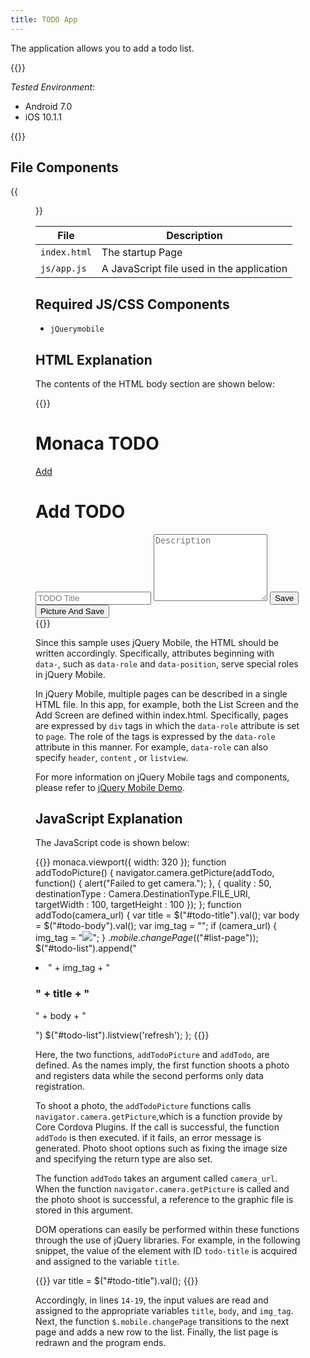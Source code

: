 ```yaml
---
title: TODO App
---
```


The application allows you to add a todo list.

{{<import pid="5923a0bf013eb0662bca5a15" title="TODO App">}}

*Tested Environment*: 

- Android 7.0
- iOS 10.1.1

{{<iframeApp src="https://monaca.github.io/project-templates/19-todo-app/www/index.html">}}

## File Components                                           

{{<figure src="/images/sampleapp/todo/1.png">}}                                
                                                                                            
| File | Description |
|------|-------------|
| `index.html` | The startup Page |
| `js/app.js` | A JavaScript file used in the application |

## Required JS/CSS Components
  
- `jQuerymobile`   

## HTML Explanation

The contents of the HTML body section are shown below:

{{<highlight html>}}
<div data-role="page" id="list-page">
  <div data-role="header" data-position="fixed">
    <h1>Monaca TODO</h1>
    <a href="#add-page" data-icon="add" class="ui-btn-right">Add</a>
  </div>
  <div data-role="content">
    <ul data-role="listview" data-inset="true" id="todo-list"></ul>
  </div>
</div>
<div data-role="page" id="add-page">
  <div data-role="header">
    <h1>Add TODO</h1>
  </div>
  <div data-role="content">
    <input id="todo-title" type="text" placeholder="TODO Title">
    <textarea id="todo-body" style="height: 8em" placeholder="Description"></textarea>
    <input id="add-button" type="button" value="Save" onclick="addTodo()">
    <input id="add-button" type="button" value="Picture And Save" onclick="addTodoPicture()"  data-theme="b">
  </div>
</div>
{{</highlight>}}

Since this sample uses jQuery Mobile, the HTML should be written
accordingly. Specifically, attributes beginning with `data-`, such as
`data-role` and `data-position`, serve special roles in jQuery Mobile.

In jQuery Mobile, multiple pages can be described in a single HTML file.
In this app, for example, both the List Screen and the Add Screen are
defined within index.html. Specifically, pages are expressed by `div`
tags in which the `data-role` attribute is set to `page`. The role of
the tags is expressed by the `data-role` attribute in this manner. For
example, `data-role` can also specify `header`, `content` , or
`listview`.

For more information on jQuery Mobile tags and components, please refer
to [jQuery Mobile Demo](http://jquerymobile.com/demos/1.2.0/).

## JavaScript Explanation

The JavaScript code is shown below:

{{<highlight javascript>}}
monaca.viewport({ width: 320 });
function addTodoPicture() {
  navigator.camera.getPicture(addTodo,
  function() {
    alert("Failed to get camera.");
  }, {
    quality : 50,
    destinationType : Camera.DestinationType.FILE_URI,
    targetWidth : 100,
    targetHeight : 100
  });
};
function addTodo(camera_url) {
  var title = $("#todo-title").val();
  var body = $("#todo-body").val();
  var img_tag = "";
  if (camera_url) {
    img_tag = "<img src='" + camera_url + "'>";
  }
  $.mobile.changePage($("#list-page"));
  $("#todo-list").append("<li>" + img_tag + "<h3>" + title + "</h3><p>" + body + "</p></li>")
  $("#todo-list").listview('refresh');
};
{{</highlight>}}

Here, the two functions, `addTodoPicture` and `addTodo`, are defined. As
the names imply, the first function shoots a photo and registers data
while the second performs only data registration.

To shoot a photo, the `addTodoPicture` functions calls
`navigator.camera.getPicture`,which is a function provide by Core
Cordova Plugins. If the call is successful, the function `addTodo` is
then executed. if it fails, an error message is generated. Photo shoot
options such as fixing the image size and specifying the return type are
also set.

The function `addTodo` takes an argument called `camera_url`. When the
function `navigator.camera.getPicture` is called and the photo shoot is
successful, a reference to the graphic file is stored in this argument.

DOM operations can easily be performed within these functions through
the use of jQuery libraries. For example, in the following snippet, the
value of the element with ID `todo-title` is acquired and assigned to
the variable `title`.

{{<highlight javascript>}}
var title = $("#todo-title").val();
{{</highlight>}}

Accordingly, in lines `14-19`, the input values are read and assigned to
the appropriate variables `title`, `body`, and `img_tag`. Next, the
function `$.mobile.changePage` transitions to the next page and adds a
new row to the list. Finally, the list page is redrawn and the program
ends.
